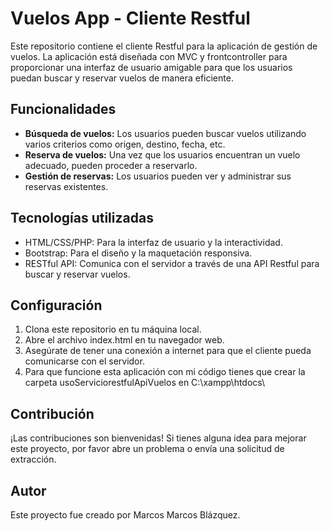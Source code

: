 # Vuelos App - Cliente Restful

Este repositorio contiene el cliente Restful para la aplicación de gestión de vuelos. La aplicación está diseñada con MVC y frontcontroller para proporcionar una interfaz de usuario amigable para que los usuarios puedan buscar y reservar vuelos de manera eficiente.

## Funcionalidades

- **Búsqueda de vuelos:** Los usuarios pueden buscar vuelos utilizando varios criterios como origen, destino, fecha, etc.
- **Reserva de vuelos:** Una vez que los usuarios encuentran un vuelo adecuado, pueden proceder a reservarlo.
- **Gestión de reservas:** Los usuarios pueden ver y administrar sus reservas existentes.

## Tecnologías utilizadas

- HTML/CSS/PHP: Para la interfaz de usuario y la interactividad.
- Bootstrap: Para el diseño y la maquetación responsiva.
- RESTful API: Comunica con el servidor a través de una API Restful para buscar y reservar vuelos.

## Configuración

1. Clona este repositorio en tu máquina local.
2. Abre el archivo index.html en tu navegador web.
3. Asegúrate de tener una conexión a internet para que el cliente pueda comunicarse con el servidor.
4. Para que funcione esta aplicación con mi código tienes que crear la carpeta usoServiciorestfulApiVuelos en C:\xampp\htdocs\

## Contribución

¡Las contribuciones son bienvenidas! Si tienes alguna idea para mejorar este proyecto, por favor abre un problema o envía una solicitud de extracción.

## Autor

Este proyecto fue creado por Marcos Marcos Blázquez.
